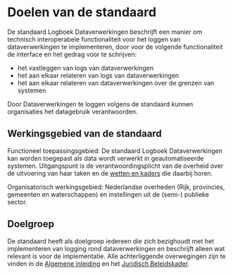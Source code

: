 # Doelen van de standaard

De standaard Logboek Dataverwerkingen beschrijft een manier om technisch interoperabele functionaliteit voor het
loggen van dataverwerkingen te implementeren, door voor de volgende functionaliteit de interface en het gedrag voor te schrijven:

* het vastleggen van logs van dataverwerkingen
* het aan elkaar relateren van logs van dataverwerkingen
* het aan elkaar relateren van dataverwerkingen over de grenzen van systemen

Door Dataverwerkingen te loggen volgens de standaard kunnen organisaties het datagebruik verantwoorden.

## Werkingsgebied van de standaard

Functioneel toepassingsgebied: De standaard Logboek Dataverwerkingen kan worden toegepast als data wordt verwerkt in geautomatiseerde systemen. Uitgangspunt is de verantwoordingsplicht van de overheid over de uitvoering van haar taken en de [wetten en kaders](https://logius-standaarden.github.io/logboek-dataverwerkingen_Juridisch-beleidskader/) die daarbij horen.

Organisatorisch werkingsgebied: Nederlandse overheden (Rijk, provincies, gemeenten en waterschappen) en instellingen uit de (semi-) publieke sector.

## Doelgroep

De standaard heeft als doelgroep iedereen die zich bezighoudt met het implementeren van logging rond dataverwerkingen en beschrijft alleen wat relevant is voor de implementatie. Alle achterliggende overwegingen zijn te vinden in de [Algemene inleiding](https://logius-standaarden.github.io/logboek-dataverwerkingen_Inleiding/) en het [Juridisch Beleidskader](https://logius-standaarden.github.io/logboek-dataverwerkingen_Juridisch-beleidskader/).
